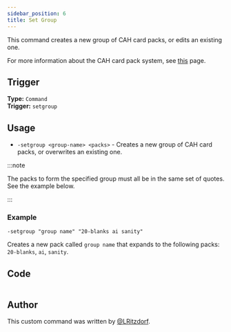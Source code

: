 ```yaml
---
sidebar_position: 6
title: Set Group
---
```


This command creates a new group of CAH card packs, or edits an existing one.

For more information about the CAH card pack system, see [this](overview) page.

## Trigger

**Type:** `Command`<br />
**Trigger:** `setgroup`

## Usage

- `-setgroup <group-name> <packs>` - Creates a new group of CAH card packs, or overwrites an existing one.

:::note

The packs to form the specified group must all be in the same set of quotes. See the example below.

:::

### Example

```
-setgroup "group name" "20-blanks ai sanity"
```

Creates a new pack called `group name` that expands to the following packs: `20-blanks`, `ai`, `sanity`.

## Code

```go file=../../../../src/fun/cah_groups/setgroup.go.tmpl

```

## Author

This custom command was written by [@LRitzdorf](https://github.com/LRitzdorf).
